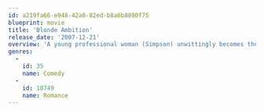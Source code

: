 ```yaml
---
id: a219fa66-e948-42a0-82ed-b8a6b8890f75
blueprint: movie
title: 'Blonde Ambition'
release_date: '2007-12-21'
overview: 'A young professional woman (Simpson) unwittingly becomes the pawn of two business executives in their bid to oust the head of a mega-conglomerate.'
genres:
  -
    id: 35
    name: Comedy
  -
    id: 10749
    name: Romance
---
```

